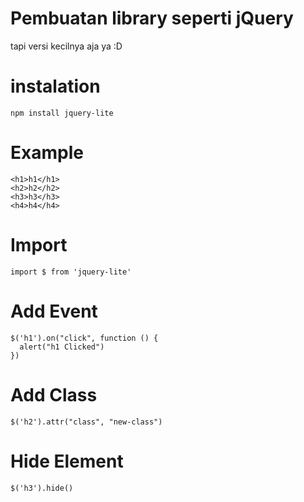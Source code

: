 # Pembuatan library seperti jQuery

tapi versi kecilnya aja ya :D

# instalation

`npm install jquery-lite`

# Example

```
<h1>h1</h1>
<h2>h2</h2>
<h3>h3</h3>
<h4>h4</h4>
```

# Import

```
import $ from 'jquery-lite'
```

# Add Event

```
$('h1').on("click", function () {
  alert("h1 Clicked")
})
```

# Add Class

```
$('h2').attr("class", "new-class")

```

# Hide Element

```
$('h3').hide()

```
